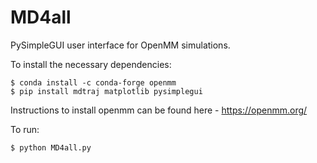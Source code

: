 # MD4all
PySimpleGUI user interface for OpenMM simulations.

To install the necessary dependencies:
```
$ conda install -c conda-forge openmm
$ pip install mdtraj matplotlib pysimplegui
```
Instructions to install openmm can be found here - https://openmm.org/

To run:
```
$ python MD4all.py
```
